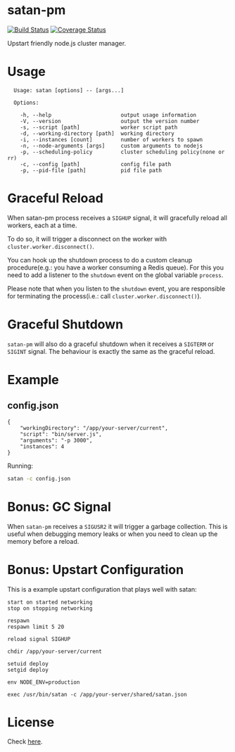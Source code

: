 # satan-pm
[![Build Status](https://travis-ci.org/pagarme/satan-pm.svg)](https://travis-ci.org/pagarme/satan-pm) [![Coverage Status](https://coveralls.io/repos/pagarme/satan-pm/badge.svg?branch=master)](https://coveralls.io/r/pagarme/satan-pm?branch=master)

Upstart friendly node.js cluster manager.

# Usage

```
  Usage: satan [options] -- [args...]

  Options:

    -h, --help                      output usage information
    -V, --version                   output the version number
    -s, --script [path]             worker script path
    -d, --working-directory [path]  working directory
    -i, --instances [count]         number of workers to spawn
    -n, --node-arguments [args]     custom arguments to nodejs
    -p, --scheduling-policy         cluster scheduling policy(none or rr)
    -c, --config [path]             config file path
    -p, --pid-file [path]           pid file path
```

# Graceful Reload

When satan-pm process receives a `SIGHUP` signal, it will gracefully reload all workers, each at a time.

To do so, it will trigger a disconnect on the worker with `cluster.worker.disconnect()`.

You can hook up the shutdown process to do a custom cleanup procedure(e.g.: you have a worker consuming a Redis queue). For this you need to add a listener to the `shutdown` event on the global variable `process`.

Please note that when you listen to the `shutdown` event, you are responsible for terminating the process(i.e.: call `cluster.worker.disconnect()`).

# Graceful Shutdown

`satan-pm` will also do a graceful shutdown when it receives a `SIGTERM` or `SIGINT` signal. The behaviour is exactly the same as the graceful reload.

# Example

## config.json
```
{
	"workingDirectory": "/app/your-server/current",
	"script": "bin/server.js",
	"arguments": "-p 3000",
	"instances": 4
}
```

Running:

```sh
satan -c config.json
```

# Bonus: GC Signal

When `satan-pm` receives a `SIGUSR2` it will trigger a garbage collection. This is useful when debugging memory leaks or when you need to clean up the memory before a reload.

# Bonus: Upstart Configuration

This is a example upstart configuration that plays well with satan:

```upstart
start on started networking
stop on stopping networking

respawn
respawn limit 5 20

reload signal SIGHUP

chdir /app/your-server/current

setuid deploy
setgid deploy

env NODE_ENV=production

exec /usr/bin/satan -c /app/your-server/shared/satan.json

```

# License

Check [here](LICENSE).

